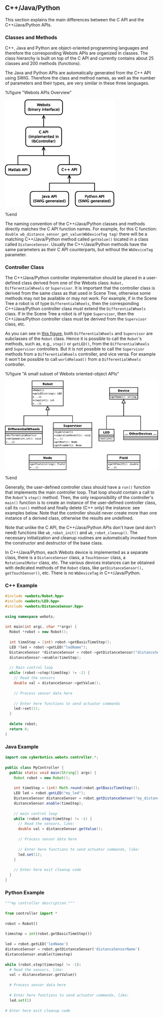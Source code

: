 ## C++/Java/Python

This section explains the main differences between the C API and the
C++/Java/Python APIs.

### Classes and Methods

C++, Java and Python are object-oriented programming languages and therefore the
corresponding Webots APIs are organized in classes. The class hierarchy is built
on top of the C API and currently contains about 25 classes and 200 methods
(functions).

The Java and Python APIs are automatically generated from the C++ API using
SWIG. Therefore the class and method names, as well as the number of parameters
and their types, are very similar in these three languages.

%figure "Webots APIs Overview"

![api_overview.png](images/api_overview.png)

%end

The naming convention of the C++/Java/Python classes and methods directly
matches the C API function names. For example, for this C function: `double
wb_distance_sensor_get_value(WbDeviceTag tag)` there will be a matching
C++/Java/Python method called `getValue()` located in a class called
`DistanceSensor`. Usually the C++/Java/Python methods have the same parameters
as their C API counterparts, but without the `WbDeviceTag` parameter.

### Controller Class

The C++/Java/Python controller implementation should be placed in a user-defined
class derived from one of the Webots class: `Robot, DifferentialWheels` or
`Supervisor`. It is important that the controller class is derived from the same
class as that used in Scene Tree, otherwise some methods may not be available or
may not work. For example, if in the Scene Tree a robot is of type
`DifferentialWheels`, then the corresponding C++/Java/Python controller class
must extend the `DifferentialWheels` class. If in the Scene Tree a robot is of
type `Supervisor`, then the C++/Java/Python controller class must be derived
from the `Supervisor` class, etc.

As you can see in [this figure](#a-small-subset-of-webots-oriented-object-apis),
both `DifferentialWheels` and `Supervisor` are subclasses of the `Robot` class.
Hence it is possible to call the `Robot`'s methods, such as, e.g., `step()` or
`getLED()`, from the `DifferentialWheels` and `Supervisor` controllers. But it
is not possible to call the `Supervisor` methods from a `DifferentialWheels`
controller, and vice versa. For example it won't be possible to call
`worldReload()` from a `DifferentialWheels` controller.

%figure "A small subset of Webots oriented-object APIs"

![oo_api.png](images/oo_api.png)

%end

Generally, the user-defined controller class should have a `run()` function that
implements the main controller loop. That loop should contain a call to the
`Robot`'s `step()` method. Then, the only responsibility of the controller's
`main()` function is to create an instance of the user-defined controller class,
call its `run()` method and finally delete (C++ only) the instance: see examples
below. Note that the controller should never create more than one instance of a
derived class, otherwise the results are undefined.

Note that unlike the C API, the C++/Java/Python APIs don't have (and don't need)
functions like `wb_robot_init()` and `wb_robot_cleanup()`. The necessary
initialization and cleanup routines are automatically invoked from the
constructor and destructor of the base class.

In C++/Java/Python, each Webots device is implemented as a separate class, there
is a `DistanceSensor` class, a `TouchSensor` class, a `RotationalMotor` class,
etc. The various devices instances can be obtained with dedicated methods of the
`Robot` class, like `getDistanceSensor(), getTouchSensor()`, etc. There is no
`WbDeviceTag` in C++/Java/Python.

### C++ Example

```c++
#include <webots/Robot.hpp>
#include <webots/LED.hpp>
#include <webots/DistanceSensor.hpp>

using namespace webots;

int main(int argc, char **argv) {
  Robot *robot = new Robot();

  int timeStep = (int) robot->getBasicTimeStep();
  LED *led = robot->getLED("ledName");
  DistanceSensor *distanceSensor = robot->getDistanceSensor("distanceSensorName");
  distanceSensor->enable(timeStep);

  // Main control loop
  while (robot->step(timeStep) != -1) {
    // Read the sensors
    double val = distanceSensor->getValue();

    // Process sensor data here

    // Enter here functions to send actuator commands
    led->set(1);
  }

  delete robot;
  return 0;
}
```

### Java Example

```java
import com.cyberbotics.webots.controller.*;

public class MyController {
  public static void main(String[] args) {
    Robot robot = new Robot();

    int timeStep = (int) Math.round(robot.getBasicTimeStep());
    LED led = robot.getLED("my_led");
    DistanceSensor distanceSensor = robot.getDistanceSensor("my_distance_sensor");
    distanceSensor.enable(timeStep);

    // main control loop
    while (robot.step(timeStep) != -1) {
      // Read the sensors, like:
      double val = distanceSensor.getValue();

      // Process sensor data here

      // Enter here functions to send actuator commands, like:
      led.set(1);
    }

    // Enter here exit cleanup code
  }
}
```

### Python Example

```python
"""my controller description."""

from controller import *

robot = Robot()

timestep = int(robot.getBasicTimeStep())

led = robot.getLED('ledName')
distanceSensor = robot.getDistanceSensor('distanceSensorName')
distanceSensor.enable(timestep)

while (robot.step(timestep) != -1):
  # Read the sensors, like:
  val = distanceSensor.getValue()

  # Process sensor data here

  # Enter here functions to send actuator commands, like:
  led.set(1)

# Enter here exit cleanup code
```
